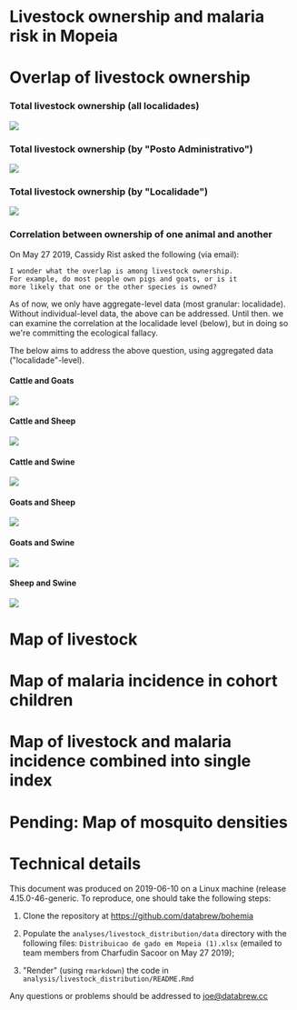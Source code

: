 Livestock ownership and malaria risk in Mopeia
================

Overlap of livestock ownership
==============================

### Total livestock ownership (all localidades)

![](figures/unnamed-chunk-3-1.png)

### Total livestock ownership (by "Posto Administrativo")

![](figures/unnamed-chunk-4-1.png)

### Total livestock ownership (by "Localidade")

![](figures/unnamed-chunk-5-1.png)

### Correlation between ownership of one animal and another

On May 27 2019, Cassidy Rist asked the following (via email):

    I wonder what the overlap is among livestock ownership. 
    For example, do most people own pigs and goats, or is it 
    more likely that one or the other species is owned?

As of now, we only have aggregate-level data (most granular: localidade). Without individual-level data, the above can be addressed. Until then. we can examine the correlation at the localidade level (below), but in doing so we're committing the ecological fallacy.

The below aims to address the above question, using aggregated data ("localidade"-level).

#### Cattle and Goats

![](figures/unnamed-chunk-6-1.png)

#### Cattle and Sheep

![](figures/unnamed-chunk-7-1.png)

#### Cattle and Swine

![](figures/unnamed-chunk-8-1.png)

#### Goats and Sheep

![](figures/unnamed-chunk-9-1.png)

#### Goats and Swine

![](figures/unnamed-chunk-10-1.png)

#### Sheep and Swine

![](figures/unnamed-chunk-11-1.png)

Map of livestock
================

Map of malaria incidence in cohort children
===========================================

Map of livestock and malaria incidence combined into single index
=================================================================

Pending: Map of mosquito densities
==================================

Technical details
=================

This document was produced on 2019-06-10 on a Linux machine (release 4.15.0-46-generic. To reproduce, one should take the following steps:

1.  Clone the repository at <https://github.com/databrew/bohemia>

2.  Populate the `analyses/livestock_distribution/data` directory with the following files: `Distribuicao de gado em Mopeia (1).xlsx` (emailed to team members from Charfudin Sacoor on May 27 2019);

3.  "Render" (using `rmarkdown`) the code in `analysis/livestock_distribution/README.Rmd`

Any questions or problems should be addressed to <joe@databrew.cc>
